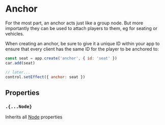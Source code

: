# Anchor

For the most part, an anchor acts just like a group node.
But more importantly they can be used to attach players to them, eg for seating or vehicles.

When creating an anchor, be sure to give it a unique ID within your app to ensure that every client has the same ID for the player to be anchored to:

```jsx
const seat = app.create('anchor', { id: 'seat' })
car.add(seat)

// later...
control.setEffect({ anchor: seat })
```

## Properties

### `.{...Node}`

Inherits all [Node](/docs/ref/Node.md) properties

